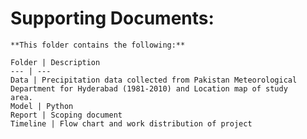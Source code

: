 # Supporting Documents:	
	
	**This folder contains the following:**
	
	Folder | Description
	--- | ---
	Data | Precipitation data collected from Pakistan Meteorological Department for Hyderabad (1981-2010) and Location map of study 		area.
	Model | Python
	Report | Scoping document
	Timeline | Flow chart and work distribution of project
	 
